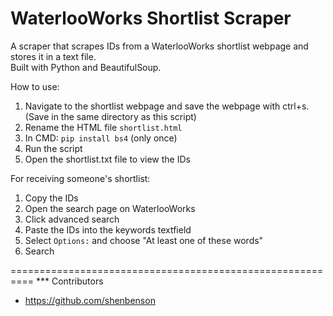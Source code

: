 # WaterlooWorks Shortlist Scraper
A scraper that scrapes IDs from a WaterlooWorks shortlist webpage and stores it in a text file.\
Built with Python and BeautifulSoup.

How to use:
1. Navigate to the shortlist webpage and save the webpage with ctrl+s. (Save in the same directory as this script)
2. Rename the HTML file ```shortlist.html```
2. In CMD: ```pip install bs4``` (only once)
4. Run the script
5. Open the shortlist.txt file to view the IDs

For receiving someone's shortlist:
1. Copy the IDs
2. Open the search page on WaterlooWorks
3. Click advanced search
4. Paste the IDs into the keywords textfield
5. Select ```Options:``` and choose "At least one of these words"
6. Search


==========================================================
*** Contributors
- https://github.com/shenbenson
